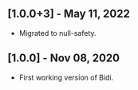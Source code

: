 ## [1.0.0+3] - May 11, 2022

* Migrated to null-safety.

## [1.0.0] - Nov 08, 2020

* First working version of Bidi.
